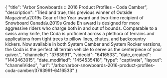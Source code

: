 {
    "title": "Arbor Snowboards :: 2016 Product Profiles - Coda Camber",
    "description": "Tried and true, this previous winner of Outside Magazine\u2019s Gear of the Year award and two-time recipient of Snowboard Canada\u2019s Grade Eh award is designed for more aggressive riders who charge both in and out of bounds. Comparable to a swiss army knife, the Coda is proficient across a plethora of terrains and applications from tight trees to pillow lines, chutes, and backcountry kickers. Now available in both System Camber and System Rocker versions, the Coda is the perfect all terrain vehicle to serve as the centerpiece of your quiver.",
    "channelid": "3763991",
    "videoid": "6416533",
    "date_created": "1443463015",
    "date_modified": "1454535418",
    "type": "captivate",
    "layout": "channelVideo",
    "url": "\/arbor\/arbor-snowboards-2016-product-profiles-coda-camber\/3763991-6416533"
}
